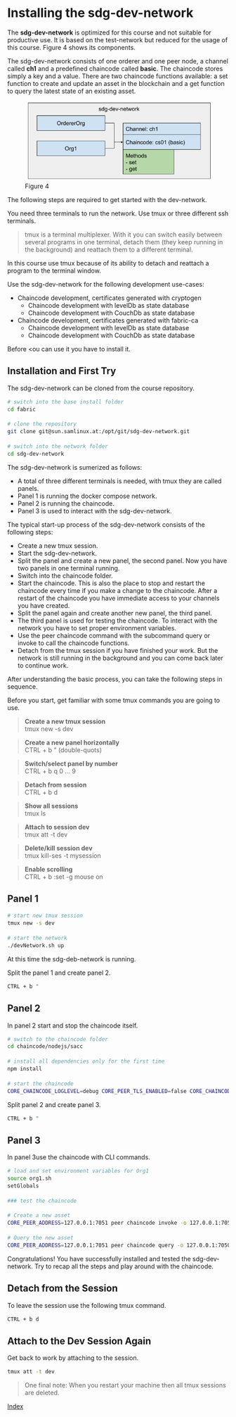 # Installing the sdg-dev-network
The **sdg-dev-network** is optimized for this course and not suitable for productive use. It is based on the test-network but reduced for the usage of this course. Figure 4 shows its components. 

The sdg-dev-network consists of one orderer and one peer node, a channel called **ch1** and a predefined chaincode called **basic**. The chaincode stores simply a key and a value. There are two chaincode functions available: a set function to create and update an asset in the blockchain and a get function to query the latest state of an existing asset.

<figure class="image">
  <img src="img/04_sdg-dev-network.png" alt="Overview sdg-dev-network">
  <figcaption>Figure 4</figcaption>
</figure>

The following steps are required to get started with the dev-network.

You need three terminals to run the network. Use tmux or three different ssh terminals.

>tmux is a terminal multiplexer. With it you can switch easily between several programs in one terminal, detach them (they keep running in the background) and reattach them to a different terminal.

In this course use tmux because of its ability to detach and reattach a program to the terminal window.

Use the sdg-dev-network for the following development use-cases:

- Chaincode development, certificates generated with cryptogen
  - Chaincode development with levelDb as state database
  - Chaincode development with CouchDb as state database
- Chaincode development, certificates generated with fabric-ca
  - Chaincode development with levelDb as state database
  - Chaincode development with CouchDb as state database

Before <ou can use it you have to install it.

## Installation and First Try

The sdg-dev-network can be cloned from the course repository.

```bash
# switch into the base install folder
cd fabric

# clone the repository
git clone git@sun.samlinux.at:/opt/git/sdg-dev-network.git

# switch into the network folder
cd sdg-dev-network
```

The sdg-dev-network is sumerized as follows:

- A total of three different terminals is needed, with tmux they are called panels.
- Panel 1 is running the docker compose network.
- Panel 2 is running the chaincode.
- Panel 3 is used to interact with the sdg-dev-network.

The typical start-up process of the sdg-dev-network consists of the following steps:

- Create a new tmux session.
- Start the sdg-dev-network.
- Split the panel and create a new panel, the second panel. Now you have two panels in one terminal running.
- Switch into the chaincode folder.
- Start the chaincode. This is also the place to stop and restart the chaincode every time if you make a change to the chaincode. After a restart of the chaincode you have immediate access to your channels you have created.
- Split the panel again and create another new panel, the third panel.
- The third panel is used for testing the chaincode. To interact with the network you have to set proper environment variables.
- Use the peer chaincode command with the subcommand query or invoke to call the chaincode functions.
- Detach from the tmux session if you have finished your work. But the network is still running in the background and you can come back later to continue work.

After understanding the basic process, you can take the following steps in sequence.

Before you start, get familiar with some tmux commands you are going to use. 

>**Create a new tmux session**<br> 
tmux new -s dev

>**Create a new panel horizontally**<br> 
CTRL + b " (double-quots)

>**Switch/select panel by number**<br> 
CTRL + b q  0 ... 9

>**Detach from session**<br> 
CTRL + b d 

>**Show all sessions**<br> 
tmux ls

>**Attach to session dev**<br> 
tmux att -t dev

>**Delete/kill session dev**<br> 
tmux kill-ses -t mysession

>**Enable scrolling**<br> 
CTRL + b :set -g mouse on


## Panel 1

```bash
# start new tmux session
tmux new -s dev

# start the network
./devNetwork.sh up
```
At this time the sdg-deb-network is running.

Split the panel 1 and create panel 2.
```bash
CTRL + b " 
```

## Panel 2
In panel 2 start and stop the chaincode itself.

```bash
# switch to the chaincode folder
cd chaincode/nodejs/sacc

# install all dependencies only for the first time
npm install 

# start the chaincode
CORE_CHAINCODE_LOGLEVEL=debug CORE_PEER_TLS_ENABLED=false CORE_CHAINCODE_ID_NAME=mycc:1.0 ./node_modules/.bin/fabric-chaincode-node start --peer.address 127.0.0.1:7052
```

Split panel 2 and create panel 3.
```bash
CTRL + b " 
```

## Panel 3
In panel 3use the chaincode with CLI commands.

```bash
# load and set environment variables for Org1
source org1.sh
setGlobals

### test the chaincode

# Create a new asset
CORE_PEER_ADDRESS=127.0.0.1:7051 peer chaincode invoke -o 127.0.0.1:7050 -C ch1 -n mycc -c '{"Args":["set","k1","Hello World!"]}'

# Query the new asset
CORE_PEER_ADDRESS=127.0.0.1:7051 peer chaincode query -o 127.0.0.1:7050 -C ch1 -n mycc -c '{"Args":["get","k1"]}' | jq .
```

Congratulations! You have successfully installed and tested the sdg-dev-network. Try to recap all the steps and play around with the chaincode.


## Detach from the Session
To leave the session use the following tmux command.

```bash
CTRL + b d
```

## Attach to the Dev Session Again
Get back to work by attaching to the session.

```bash
tmux att -t dev
```

>One final note: When you restart your machine then all tmux sessions are deleted.


[Index](./index.md)
